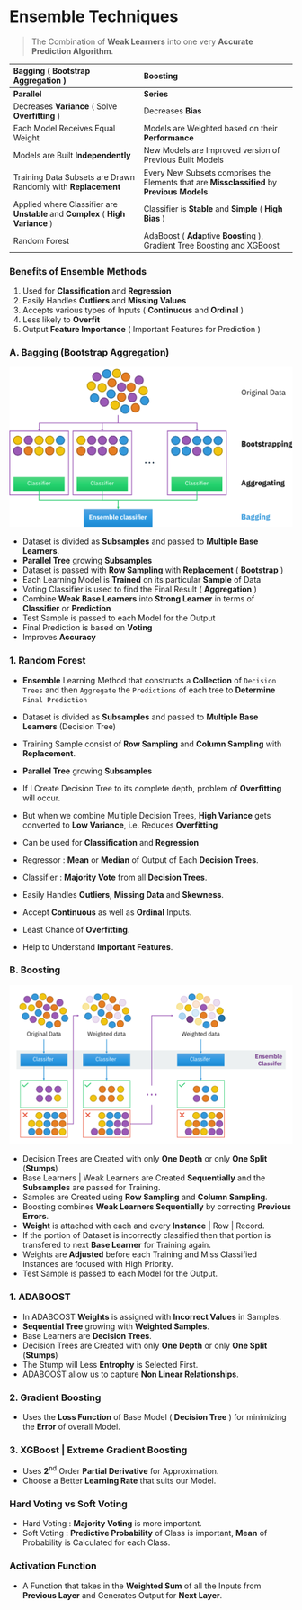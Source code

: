 # Ensemble Techniques

> The Combination of **Weak Learners** into one very **Accurate Prediction Algorithm**.

Bagging ( Bootstrap Aggregation ) | Boosting
:--- | :---
**Parallel** | **Series**
Decreases **Variance** ( Solve **Overfitting** ) | Decreases **Bias**
Each Model Receives Equal Weight | Models are Weighted based on their **Performance**
Models are Built **Independently** | New Models are Improved version of Previous Built Models
Training Data Subsets are Drawn Randomly with **Replacement** | Every New Subsets comprises the Elements that are **Missclassified** by **Previous Models**
Applied where Classifier are **Unstable** and **Complex** ( **High Variance** ) | Classifier is **Stable** and **Simple** ( **High Bias** )
Random Forest | AdaBoost ( **Ada**ptive **Boost**ing ), Gradient Tree Boosting and XGBoost

### Benefits of Ensemble Methods

1. Used for **Classification** and **Regression**
2. Easily Handles **Outliers** and **Missing Values**
3. Accepts various types of Inputs ( **Continuous** and **Ordinal** )
4. Less likely to **Overfit**
5. Output **Feature Importance** ( Important Features for Prediction )


### A. Bagging (Bootstrap Aggregation)

![Ensemble Bagging](Image/EnsembleBagging.svg)

- Dataset is divided as **Subsamples** and passed to **Multiple Base Learners**.
- **Parallel Tree** growing **Subsamples**
- Dataset is passed with **Row Sampling** with **Replacement** ( **Bootstrap** )
- Each Learning Model is **Trained** on its particular **Sample** of Data
- Voting Classifier is used to find the Final Result ( **Aggregation** )
- Combine **Weak Base Learners** into **Strong Learner** in terms of **Classifier** or **Prediction**
- Test Sample is passed to each Model for the Output
- Final Prediction is based on **Voting**
- Improves **Accuracy**

### 1. Random Forest

- **Ensemble** Learning Method that constructs a **Collection** of `Decision Trees` and then `Aggregate` the `Predictions` of each tree to **Determine** `Final Prediction`

- Dataset is divided as **Subsamples** and passed to **Multiple Base Learners** (Decision Tree)
- Training Sample consist of **Row Sampling** and **Column Sampling** with **Replacement**.
- **Parallel Tree** growing **Subsamples**
- If I Create Decision Tree to its complete depth, problem of **Overfitting** will occur. 
- But when we combine Multiple Decision Trees, **High Variance** gets converted to **Low Variance**, i.e. Reduces **Overfitting**

- Can be used for **Classification** and **Regression**
- Regressor : **Mean** or **Median** of Output of Each **Decision Trees**.
- Classifier : **Majority Vote** from all **Decision Trees**.

- Easily Handles **Outliers**, **Missing Data** and **Skewness**.
- Accept **Continuous** as well as **Ordinal** Inputs.
- Least Chance of **Overfitting**.
- Help to Understand **Important Features**.

### B. Boosting

![Ensemble Boosting](Image/EnsembleBoosting.svg)

- Decision Trees are Created with only **One Depth** or only **One Split** (**Stumps**)
- Base Learners | Weak Learners are Created **Sequentially** and the **Subsamples** are passed for Training.
- Samples are Created using **Row Sampling** and **Column Sampling**.
- Boosting combines **Weak Learners Sequentially** by correcting **Previous Errors**.
- **Weight** is attached with each and every **Instance** | Row | Record.
- If the portion of Dataset is incorrectly classified then that portion is transfered to next **Base Learner** for Training again.
- Weights are **Adjusted** before each Training and Miss Classified Instances are focused with High Priority.
- Test Sample is passed to each Model for the Output.

### 1. ADABOOST

- In ADABOOST **Weights** is assigned with **Incorrect Values** in Samples.
- **Sequential Tree** growing  with **Weighted Samples**.
- Base Learners are **Decision Trees**.
- Decision Trees are Created with only **One Depth** or only **One Split** (**Stumps**)
- The Stump will Less **Entrophy** is Selected First.
- ADABOOST allow us to capture **Non Linear Relationships**.

### 2. Gradient Boosting
- Uses the **Loss Function** of Base Model ( **Decision Tree** ) for minimizing the **Error** of overall Model.

### 3. XGBoost | Extreme Gradient Boosting
- Uses **2**<sup>nd</sup> Order **Partial Derivative** for Approximation.
- Choose a Better **Learning Rate** that suits our Model.

### Hard Voting vs Soft Voting

- Hard Voting : **Majority Voting** is more important.
- Soft Voting : **Predictive Probability** of Class is important, **Mean** of Probability is Calculated for each Class.

### Activation Function
- A Function that takes in the **Weighted Sum** of all the Inputs from **Previous Layer** and Generates Output for **Next Layer**.
